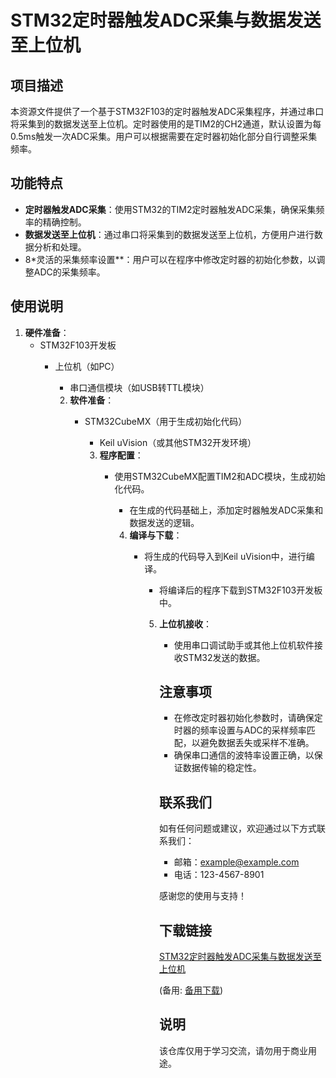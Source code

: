 # STM32定时器触发ADC采集与数据发送至上位机

## 项目描述

本资源文件提供了一个基于STM32F103的定时器触发ADC采集程序，并通过串口将采集到的数据发送至上位机。定时器使用的是TIM2的CH2通道，默认设置为每0.5ms触发一次ADC采集。用户可以根据需要在定时器初始化部分自行调整采集频率。

## 功能特点

- **定时器触发ADC采集**：使用STM32的TIM2定时器触发ADC采集，确保采集频率的精确控制。
- **数据发送至上位机**：通过串口将采集到的数据发送至上位机，方便用户进行数据分析和处理。
- 8*灵活的采集频率设置**：用户可以在程序中修改定时器的初始化参数，以调整ADC的采集频率。

## 使用说明

1. **硬件准备**：
   - STM32F103开发板
      - 上位机（如PC）
         - 串口通信模块（如USB转TTL模块）

         2. **软件准备**：
            - STM32CubeMX（用于生成初始化代码）
               - Keil uVision（或其他STM32开发环境）

               3. **程序配置**：
                  - 使用STM32CubeMX配置TIM2和ADC模块，生成初始化代码。
                     - 在生成的代码基础上，添加定时器触发ADC采集和数据发送的逻辑。

                     4. **编译与下载**：
                        - 将生成的代码导入到Keil uVision中，进行编译。
                           - 将编译后的程序下载到STM32F103开发板中。

                           5. **上位机接收**：
                              - 使用串口调试助手或其他上位机软件接收STM32发送的数据。

                              ## 注意事项

                              - 在修改定时器初始化参数时，请确保定时器的频率设置与ADC的采样频率匹配，以避免数据丢失或采样不准确。
                              - 确保串口通信的波特率设置正确，以保证数据传输的稳定性。

                              ## 联系我们

                              如有任何问题或建议，欢迎通过以下方式联系我们：
                              - 邮箱：example@example.com
                              - 电话：123-4567-8901

                              感谢您的使用与支持！

                              ## 下载链接
                              [STM32定时器触发ADC采集与数据发送至上位机](https://pan.quark.cn/s/e45ea59460ab) 

                              (备用: [备用下载](https://pan.baidu.com/s/13qT9idN4Ia_3a-ebVe04bw?pwd=1234))

                              ## 说明

                              该仓库仅用于学习交流，请勿用于商业用途。
